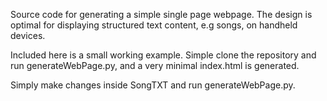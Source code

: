 Source code for generating a simple single page webpage. The design is optimal for displaying structured text content, e.g songs, on handheld devices.

Included here is a small working example. Simple clone the repository and run generateWebPage.py, and a very minimal index.html is generated.

Simply make changes inside SongTXT and run generateWebPage.py.
